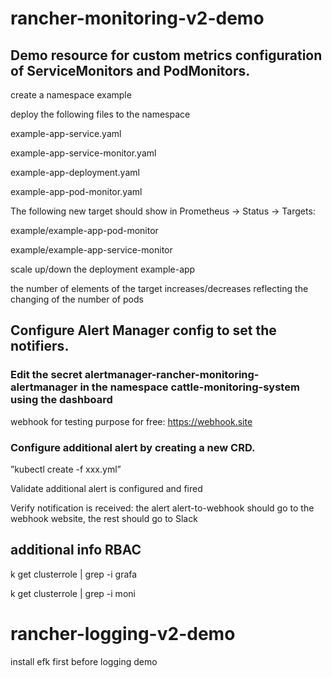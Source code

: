 # rancher-monitoring-v2-demo

## Demo resource for custom metrics configuration of ServiceMonitors and PodMonitors.
create a namespace example

deploy the following files to the namespace

  example-app-service.yaml

  example-app-service-monitor.yaml

  example-app-deployment.yaml

  example-app-pod-monitor.yaml

The following new target should show in Prometheus → Status → Targets:

  example/example-app-pod-monitor

  example/example-app-service-monitor
  
scale up/down the deployment example-app

 the number of elements of the target increases/decreases reflecting the changing of the number of pods
 
 
## Configure Alert Manager config to set the notifiers. 
### Edit the secret alertmanager-rancher-monitoring-alertmanager in the namespace cattle-monitoring-system using the dashboard
  webhook for testing purpose for free: https://webhook.site 
  
### Configure additional alert by creating a new CRD. 
 ”kubectl create -f xxx.yml”

 Validate additional alert is configured and fired
 
 Verify notification is received: the alert alert-to-webhook should go to the webhook website, the rest should go to Slack  

## additional info RBAC

k get clusterrole | grep -i grafa


k get clusterrole | grep -i moni



# rancher-logging-v2-demo

install efk first before logging demo

